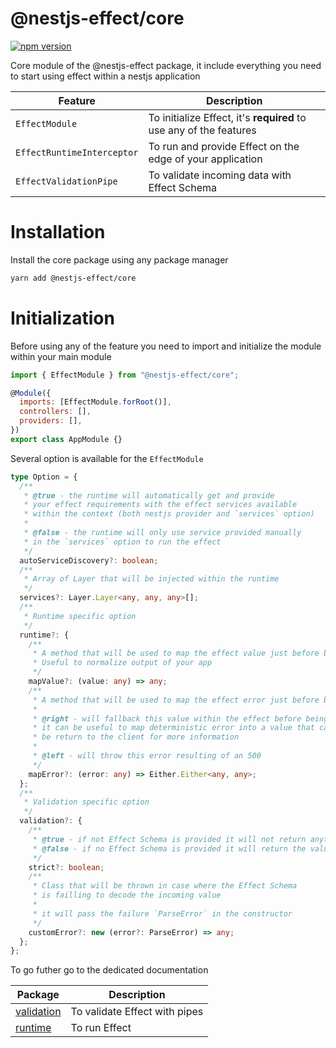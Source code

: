 # @nestjs-effect/core

[![npm version](https://badge.fury.io/js/@nestjs-effect%2Fcore.svg)](https://badge.fury.io/js/@nestjs-effect%2Fcore)

Core module of the @nestjs-effect package, it include everything you need to start using effect within a nestjs application

| Feature                    | Description                                                        |
| -------------------------- | ------------------------------------------------------------------ |
| `EffectModule`             | To initialize Effect, it's **required** to use any of the features |
| `EffectRuntimeInterceptor` | To run and provide Effect on the edge of your application          |
| `EffectValidationPipe`     | To validate incoming data with Effect Schema                       |

# Installation

Install the core package using any package manager

```bash
yarn add @nestjs-effect/core
```

# Initialization

Before using any of the feature you need to import and initialize the module within your main module

```js
import { EffectModule } from "@nestjs-effect/core";

@Module({
  imports: [EffectModule.forRoot()],
  controllers: [],
  providers: [],
})
export class AppModule {}
```

Several option is available for the `EffectModule`

```ts
type Option = {
  /**
   * @true - the runtime will automatically get and provide
   * your effect requirements with the effect services available
   * within the context (both nestjs provider and `services` option)
   *
   * @false - the runtime will only use service provided manually
   * in the `services` option to run the effect
   */
  autoServiceDiscovery?: boolean;
  /**
   * Array of Layer that will be injected within the runtime
   */
  services?: Layer.Layer<any, any, any>[];
  /**
   * Runtime specific option
   */
  runtime?: {
    /**
     * A method that will be used to map the effect value just before being run
     * Useful to normalize output of your app
     */
    mapValue?: (value: any) => any;
    /**
     * A method that will be used to map the effect error just before being run
     *
     * @right - will fallback this value within the effect before being run
     * it can be useful to map deterministic error into a value that can
     * be return to the client for more information
     *
     * @left - will throw this error resulting of an 500
     */
    mapError?: (error: any) => Either.Either<any, any>;
  };
  /**
   * Validation specific option
   */
  validation?: {
    /**
     * @true - if not Effect Schema is provided it will not return anything
     * @false - if no Effect Schema is provided it will return the value without validation
     */
    strict?: boolean;
    /**
     * Class that will be thrown in case where the Effect Schema
     * is failling to decode the incoming value
     *
     * it will pass the failure `ParseError` in the constructor
     */
    customError?: new (error?: ParseError) => any;
  };
};
```

To go futher go to the dedicated documentation

| Package                            | Description                   |
| ---------------------------------- | ----------------------------- |
| [validation](https://github.com/nestjs-effect/nestjs-effect/blob/main/packages/core/docs/VALIDATION.md) | To validate Effect with pipes |
| [runtime](https://github.com/nestjs-effect/nestjs-effect/blob/main/packages/core/docs/RUNTIME.md)       | To run Effect                 |
